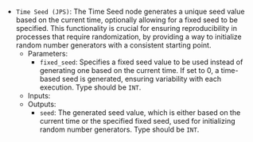 - `Time Seed (JPS)`: The Time Seed node generates a unique seed value based on the current time, optionally allowing for a fixed seed to be specified. This functionality is crucial for ensuring reproducibility in processes that require randomization, by providing a way to initialize random number generators with a consistent starting point.
    - Parameters:
        - `fixed_seed`: Specifies a fixed seed value to be used instead of generating one based on the current time. If set to 0, a time-based seed is generated, ensuring variability with each execution. Type should be `INT`.
    - Inputs:
    - Outputs:
        - `seed`: The generated seed value, which is either based on the current time or the specified fixed seed, used for initializing random number generators. Type should be `INT`.
